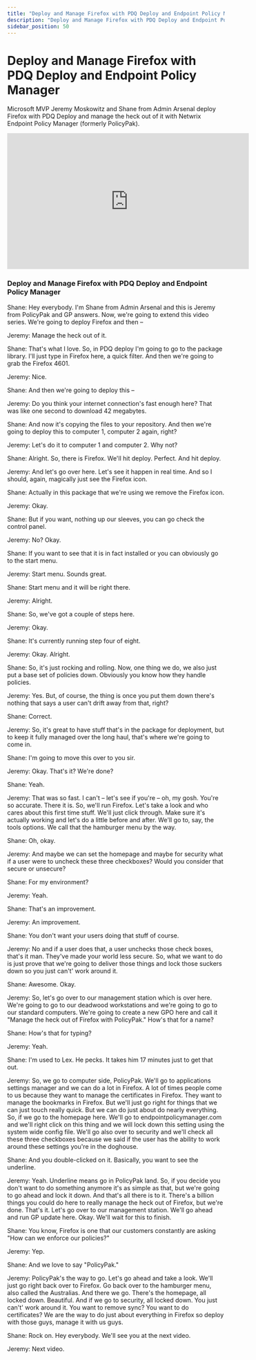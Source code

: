 ```yaml
---
title: "Deploy and Manage Firefox with PDQ Deploy and Endpoint Policy Manager"
description: "Deploy and Manage Firefox with PDQ Deploy and Endpoint Policy Manager"
sidebar_position: 50
---
```

# Deploy and Manage Firefox with PDQ Deploy and Endpoint Policy Manager

Microsoft MVP Jeremy Moskowitz and Shane from Admin Arsenal deploy Firefox with PDQ Deploy and
manage the heck out of it with Netwrix Endpoint Policy Manager (formerly PolicyPak).

<iframe width="560" height="315" src="https://www.youtube.com/embed/NCrZnIMgimE?si=I4STS2IBWiSKftX5" title="YouTube video player" frameborder="0" allow="accelerometer; autoplay; clipboard-write; encrypted-media; gyroscope; picture-in-picture; web-share" referrerpolicy="strict-origin-when-cross-origin" allowfullscreen></iframe>

### Deploy and Manage Firefox with PDQ Deploy and Endpoint Policy Manager

Shane: Hey everybody. I'm Shane from Admin Arsenal and this is Jeremy from PolicyPak and GP answers.
Now, we're going to extend this video series. We're going to deploy Firefox and then –

Jeremy: Manage the heck out of it.

Shane: That's what I love. So, in PDQ deploy I'm going to go to the package library. I'll just type
in Firefox here, a quick filter. And then we're going to grab the Firefox 4601.

Jeremy: Nice.

Shane: And then we're going to deploy this –

Jeremy: Do you think your internet connection's fast enough here? That was like one second to
download 42 megabytes.

Shane: And now it's copying the files to your repository. And then we're going to deploy this to
computer 1, computer 2 again, right?

Jeremy: Let's do it to computer 1 and computer 2. Why not?

Shane: Alright. So, there is Firefox. We'll hit deploy. Perfect. And hit deploy.

Jeremy: And let's go over here. Let's see it happen in real time. And so I should, again, magically
just see the Firefox icon.

Shane: Actually in this package that we're using we remove the Firefox icon.

Jeremy: Okay.

Shane: But if you want, nothing up our sleeves, you can go check the control panel.

Jeremy: No? Okay.

Shane: If you want to see that it is in fact installed or you can obviously go to the start menu.

Jeremy: Start menu. Sounds great.

Shane: Start menu and it will be right there.

Jeremy: Alright.

Shane: So, we've got a couple of steps here.

Jeremy: Okay.

Shane: It's currently running step four of eight.

Jeremy: Okay. Alright.

Shane: So, it's just rocking and rolling. Now, one thing we do, we also just put a base set of
policies down. Obviously you know how they handle policies.

Jeremy: Yes. But, of course, the thing is once you put them down there's nothing that says a user
can't drift away from that, right?

Shane: Correct.

Jeremy: So, it's great to have stuff that's in the package for deployment, but to keep it fully
managed over the long haul, that's where we're going to come in.

Shane: I'm going to move this over to you sir.

Jeremy: Okay. That's it? We're done?

Shane: Yeah.

Jeremy: That was so fast. I can't – let's see if you're – oh, my gosh. You're so accurate. There it
is. So, we'll run Firefox. Let's take a look and who cares about this first time stuff. We'll just
click through. Make sure it's actually working and let's do a little before and after. We'll go to,
say, the tools options. We call that the hamburger menu by the way.

Shane: Oh, okay.

Jeremy: And maybe we can set the homepage and maybe for security what if a user were to uncheck
these three checkboxes? Would you consider that secure or unsecure?

Shane: For my environment?

Jeremy: Yeah.

Shane: That's an improvement.

Jeremy: An improvement.

Shane: You don't want your users doing that stuff of course.

Jeremy: No and if a user does that, a user unchecks those check boxes, that's it man. They've made
your world less secure. So, what we want to do is just prove that we're going to deliver those
things and lock those suckers down so you just can't' work around it.

Shane: Awesome. Okay.

Jeremy: So, let's go over to our management station which is over here. We're going to go to our
deadwood workstations and we're going to go to our standard computers. We're going to create a new
GPO here and call it "Manage the heck out of Firefox with PolicyPak." How's that for a name?

Shane: How's that for typing?

Jeremy: Yeah.

Shane: I'm used to Lex. He pecks. It takes him 17 minutes just to get that out.

Jeremy: So, we go to computer side, PolicyPak. We'll go to applications settings manager and we can
do a lot in Firefox. A lot of times people come to us because they want to manage the certificates
in Firefox. They want to manage the bookmarks in Firefox. But we'll just go right for things that we
can just touch really quick. But we can do just about do nearly everything. So, if we go to the
homepage here. We'll go to endpointpolicymanager.com and we'll right click on this thing and we will lock down
this setting using the system wide config file. We'll go also over to security and we'll check all
these three checkboxes because we said if the user has the ability to work around these settings
you're in the doghouse.

Shane: And you double-clicked on it. Basically, you want to see the underline.

Jeremy: Yeah. Underline means go in PolicyPak land. So, if you decide you don't want to do something
anymore it's as simple as that, but we're going to go ahead and lock it down. And that's all there
is to it. There's a billion things you could do here to really manage the heck out of Firefox, but
we're done. That's it. Let's go over to our management station. We'll go ahead and run GP update
here. Okay. We'll wait for this to finish.

Shane: You know, Firefox is one that our customers constantly are asking "How can we enforce our
policies?"

Jeremy: Yep.

Shane: And we love to say "PolicyPak."

Jeremy: PolicyPak's the way to go. Let's go ahead and take a look. We'll just go right back over to
Firefox. Go back over to the hamburger menu, also called the Australias. And there we go. There's
the homepage, all locked down. Beautiful. And if we go to security, all locked down. You just can't'
work around it. You want to remove sync? You want to do certificates? We are the way to do just
about everything in Firefox so deploy with those guys, manage it with us guys.

Shane: Rock on. Hey everybody. We'll see you at the next video.

Jeremy: Next video.

